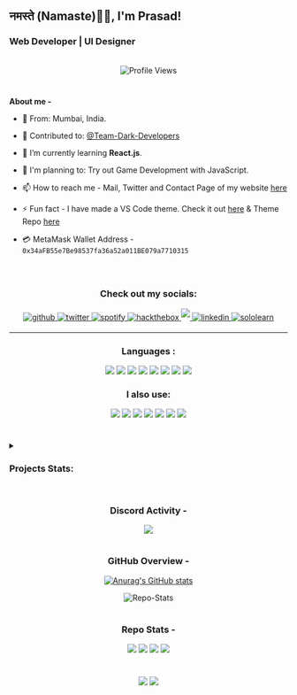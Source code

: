 <h2>नमस्ते (Namaste)🙏🏻, I'm Prasad!
<h3>Web Developer | UI Designer</h3>
 
<br>
 
<div align="center"><img src="https://komarev.com/ghpvc/?username=ItzzNeo13&color=000000&style=for-the-badge" alt="Profile Views"></div>

#

 <b>About me -</b>
 
- 📍 From: Mumbai, India. 
 
- 🔭 Contributed to: [@Team-Dark-Developers](https://github.com/Team-Dark-Developers)

- 🌱 I’m currently learning **React.js**.
 
- 📆 I'm planning to: Try out Game Development with JavaScript.

- 📫 How to reach me - Mail, Twitter and Contact Page of my website [here](https://itzzneo13.github.io/contact.html)

- ⚡ Fun fact - I have made a VS Code theme. Check it out [here](https://marketplace.visualstudio.com/items?itemName=ItzzNeo1305.minimal-theme) & Theme Repo [here](https://github.com/ItzzNeo13/Minimal-Theme)

- 💳 MetaMask Wallet Address - `0x34aFB55e7Be98537fa36a52a011BE079a7710315`
 
 <br>

##
 
<h3 align="center">Check out my socials: </h3>
<div align="center">
<a href="https://github.com/ItzzNeo13" target="_blank">
<img src="https://img.shields.io/badge/github-%2324292e.svg?&style=for-the-badge&logo=github&logoColor=white" alt=github style="margin-bottom: 5px;" />
</a>
<a href="https://twitter.com/ItzzNeo13" target="_blank">
<img src="https://img.shields.io/badge/twitter-%2300acee.svg?&style=for-the-badge&logo=twitter&logoColor=white" alt=twitter style="margin-bottom: 5px;" />
</a>
<a href="https://open.spotify.com/user/dc90xmqlj32pxk5pqxwdyxt8w?si=UjaAw4VzRBeY9YSRkRFKPA" target="_blank">
<img src="https://img.shields.io/badge/Spotify-1ED760?&style=for-the-badge&logo=spotify&logoColor=white" alt=spotify style="margin-bottom: 5px;" />
</a>
<a href="https://app.hackthebox.com/profile/1166771" target="_blank">
<img src="https://img.shields.io/badge/HackTheBox-111927?style=for-the-badge&logo=Hack%20The%20Box&logoColor=white" alt=hackthebox style="margin-bottom: 5px;" />
</a>
<a href="https://www.reddit.com/user/neomaster13" target="_blank">
<img src="https://img.shields.io/badge/Reddit-FF4500?style=for-the-badge&logo=reddit&logoColor=white alt=reddit" style="margin-bottom: 5px;" />
</a>
<a href="https://www.linkedin.com/in/itzzneo13/" target="_blank">
<img src="https://img.shields.io/badge/LinkedIn-0A66C2.svg?style=for-the-badge&logo=LinkedIn&logoColor=white" alt=linkedin style="margin-bottom: 5px;" />
</a>
<a href="https://www.sololearn.com/profile/28400142" target="_blank">
<img src="https://img.shields.io/badge/-Sololearn-3a464b?style=for-the-badge&logo=Sololearn&logoColor=white" alt=sololearn style="margin-bottom: 5px;" />
</a>
</div>

 <hr>

<h3 align="center">Languages :</h3>
<div align="center">
<img src="https://img.shields.io/badge/C-3776AB?style=for-the-badge&logo=c&logoColor=white">
<img src="https://img.shields.io/badge/Python-FFD43B?style=for-the-badge&logo=python&logoColor=black">
<img src="https://img.shields.io/badge/HTML-F06529?style=for-the-badge&logo=html5&logoColor=white">
<img src="https://img.shields.io/badge/JSON-000000.svg?style=for-the-badge&logo=JSON&logoColor=white">
<img src="https://img.shields.io/badge/MySQL-4479A1.svg?style=for-the-badge&logo=MySQL&logoColor=white">
<!--<br>-->
<img src="https://img.shields.io/badge/CSS-2965F1?&style=for-the-badge&logo=css3&logoColor=white">
<img src="https://img.shields.io/badge/Markdown-000000?style=for-the-badge&logo=markdown&logoColor=white">
<img src="https://img.shields.io/badge/JavaScript-F7DF1E.svg?style=for-the-badge&logo=JavaScript&logoColor=black">
</div>

 <h3 align="center">I also use:</h3>
<div align="center">
<img src="https://img.shields.io/badge/bootstrap-%23563D7C.svg?style=for-the-badge&logo=bootstrap&logoColor=white">
<img src="https://img.shields.io/badge/node.js-6DA55F?style=for-the-badge&logo=node.js&logoColor=white">
<img src="https://img.shields.io/badge/react-%2320232a.svg?style=for-the-badge&logo=react&logoColor=%2361DAFB">
<img src="https://img.shields.io/badge/redux-%23593d88.svg?style=for-the-badge&logo=redux&logoColor=white">
<img src="https://img.shields.io/badge/netlify-%23000000.svg?style=for-the-badge&logo=netlify&logoColor=#00C7B7">
<img src="https://img.shields.io/badge/Canva-%2300C4CC.svg?style=for-the-badge&logo=Canva&logoColor=white">
<img src="https://img.shields.io/badge/figma-%23F24E1E.svg?style=for-the-badge&logo=figma&logoColor=white">
</div>

#

 <details><summary><h3>Projects Stats:</h3></summary>
<div>

<div>
<p>Click on the stats card to check out each repo.</p>
<table>
  <tr>
    <th>Visual Studio Code Theme</th>
    <th>Profile Card (Terminal)</th>
    <th>Quiz App (Terminal)</th>
  </tr>
  <tr>
    <td><a href="https://github.com/ItzzNeo13/Minimal-Theme" alt=" Theme Installs"><img src="https://img.shields.io/visual-studio-marketplace/i/ItzzNeo1305.minimal-theme?style=for-the-badge"></a></td>
    <td><a href="https://github.com/ItzzNeo13/npm-card"><img src="https://img.shields.io/npm/dw/itzzneo13?style=flat-square&logo=npm" alt="Card Downloads"></a></td>
    <td><a href="https://github.com/ItzzNeo13/command-line-app"><img src="https://img.shields.io/npm/dw/neoquiz?style=flat-square&logo=npm" alt="Quiz Downloads"></a></td>
  </tr>
 </table>
</details>
</div>
 
#
  
<div align="center">

### Discord Activity -
<a href="https://discord.com/users/756200102342688788"><img src='https://lanyard.cnrad.dev/api/756200102342688788?theme=dark&idleMessage=%20(%20Inactive%20)'></a>

#

### GitHub Overview - 

[![Anurag's GitHub stats](https://github-readme-stats.vercel.app/api?username=ItzzNeo13&show_icons=true&theme=github_dark)](https://github.com/anuraghazra/github-readme-stats)

![Repo-Stats](https://github-readme-stats.vercel.app/api/top-langs/?username=ItzzNeo13&theme=dark&show_icons=true)
</div>

#
<div align="center">

### Repo Stats -
<img src="https://img.shields.io/badge/Made%20with-Markdown-1f425f.svg?style=for-the-badge">
<img src="https://img.shields.io/github/stars/ItzzNeo13/ItzzNeo13.svg?style=for-the-badge">
<img src="https://img.shields.io/github/forks/ItzzNeo13/ItzzNeo13.svg?style=for-the-badge">
<img src="https://img.shields.io/badge/Maintained%3F-yes-green.svg?style=for-the-badge">

 #
 
<a href="https://github.com/ItzzNeo13" alt="https://github.com/ItzzNeo13"><img src="https://img.shields.io/static/v1?style=for-the-badge&label=CREATED%20BY&message=ItzzNeo13&color=000000&logo=GitHub"></a>
<img src="https://img.shields.io/github/license/ItzzNeo13/ItzzNeo13?style=for-the-badge">
</div>

#

 
